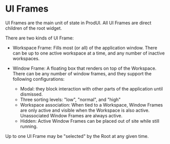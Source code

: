 # UI Frames

UI Frames are the main unit of state in ProdUI. All UI Frames are direct children of the root widget.

There are two kinds of UI Frame:

* Workspace Frame: Fills most (or all) of the application window. There can be up to one active workspace at a time, and any number of inactive workspaces.

* Window Frame: A floating box that renders on top of the Workspace. There can be any number of window frames, and they support the following configurations:
  * Modal: they block interaction with other parts of the application until dismissed.
  * Three sorting levels: "low", "normal", and "high"
  * Workspace association: When tied to a Workspace, Window Frames are only active and visible when the Workspace is also active. Unassociated Window Frames are always active.
  * Hidden: Active Window Frames can be placed out of site while still running.

Up to one UI Frame may be "selected" by the Root at any given time.

